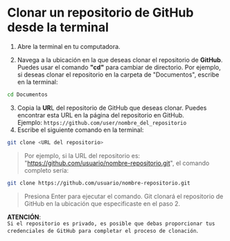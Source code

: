 # Clonar un repositorio de GitHub desde la terminal

1. Abre la terminal en tu computadora.

2. Navega a la ubicación en la que deseas clonar el repositorio de **GitHub**.   Puedes usar el comando **"cd"** para cambiar de directorio. Por ejemplo, si deseas clonar el repositorio en la carpeta de "Documentos", escribe en la terminal:
```sh
cd Documentos
```
3. Copia la **UR**L del repositorio de GitHub que deseas clonar. Puedes encontrar esta URL en la página del repositorio en GitHub.     
Ejemplo: `https://github.com/user/nombre_del_repositorio`
4. Escribe el siguiente comando en la terminal:  
```sh
git clone <URL del repositorio>
```

> Por ejemplo, si la URL del repositorio es: "https://github.com/usuario/nombre-repositorio.git", el comando completo sería:

```sh 
git clone https://github.com/usuario/nombre-repositorio.git
```

> Presiona Enter para ejecutar el comando. Git clonará el repositorio de GitHub en la ubicación que especificaste en el paso 2.

**ATENCIÓN**:   
`Si el repositorio es privado, es posible que debas proporcionar tus credenciales de GitHub para completar el proceso de clonación`.